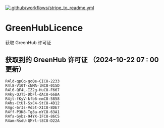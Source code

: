 [![.github/workflows/stripe_to_readme.yml](https://github.com/zjx-kimi/GreenHubLicence/actions/workflows/stripe_to_readme.yml/badge.svg)](https://github.com/zjx-kimi/GreenHubLicence/actions/workflows/stripe_to_readme.yml)
# GreenHubLicence
获取 GreenHub 许可证
## 获取到的 GreenHub 许可证 （2024-10-22 07 : 00 更新）
```
R4ld-qpCq-goQe-CIC8-2233
R4l8-V10T-cNMA-lNC8-015D
R4l6-QF4L-IZ2g-HuC8-F667
R4ky-QJT5-DbFl-dAC8-66BA
R4jt-fKyV-kfb6-nmC8-5858
R4hs-CtUl-SxC4-StC8-4D12
R4gc-6rIs-Vd5t-XIC8-8DE7
R4ff-P3K8-Tg8a-mYC8-63A1
R4fa-Gybz-94YX-IFC8-86C5
R4am-RsdU-QMrl-t8C8-D22A
```
